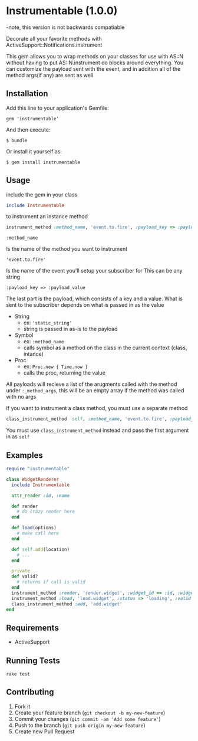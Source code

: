 # Instrumentable (1.0.0)
-note, this version is not backwards compatiable

Decorate all your favorite methods with ActiveSupport::Notifications.instrument

This gem allows you to wrap methods on your classes for use with AS::N without having
to put AS::N.instrument do blocks around everything. You can customize the
payload sent with the event, and in addition all of the method args(if any) are sent
as well

## Installation

Add this line to your application's Gemfile:

    gem 'instrumentable'

And then execute:

    $ bundle

Or install it yourself as:

    $ gem install instrumentable

## Usage
include the gem in your class
```ruby
include Instrumentable
```
to instrument an instance method
```ruby
instrument_method :method_name, 'event.to.fire', :payload_key => :payload_value
```

``` :method_name ```

Is the name of the method you want to instrument

``` 'event.to.fire' ```

Is the name of the event you'll setup your subscriber for
This can be any string

``` :payload_key => :payload_value ```

The last part is the payload, which consists of a key and a value.
What is sent to the subscriber depends on what is passed in as the value
+ String
  + ex: ```'static_string'```
  + string is passed in as-is to the payload
+ Symbol
  + ex: ```:method_name```
  + calls symbol as a method on the class in the current context (class, intance)
+ Proc
  + ex: ```Proc.new { Time.now }```
  + calls the proc, returning the value

All payloads will recieve a list of the arugments called with the method under
```:_method_args```, this will be an empty array if the method was called with no args

If you want to instrument a class method, you must use a separate method
```ruby
class_instrument_method  self, :method_name, 'event.to.fire', :payload_key => :payload_value
```
You must use ```class_instrument_method``` instead and pass the first argument in as ```self```

## Examples
```ruby
require "instrumentable"

class WidgetRenderer
  include Instrumentable

  attr_reader :id, :name

  def render
    # do crazy render here
  end 

  def load(options)
    # make call here
  end

  def self.add(location)
    # ...
  end

  private
  def valid?
    # returns if call is valid
  end
  instrument_method :render, 'render.widget', :widget_id => :id, :widget_name => :name
  instrument_method :load, 'load.widget', :status => 'loading', :valid => :valid?
  class_instrument_method :add, 'add.widget'
end
```

## Requirements
* ActiveSupport

## Running Tests

    rake test

## Contributing

1. Fork it
2. Create your feature branch (`git checkout -b my-new-feature`)
3. Commit your changes (`git commit -am 'Add some feature'`)
4. Push to the branch (`git push origin my-new-feature`)
5. Create new Pull Request
